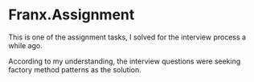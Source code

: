 # Franx.Assignment


This is one of the assignment tasks, I solved for the interview process a while ago.

According to my understanding, the interview questions were seeking factory method patterns as the solution.
